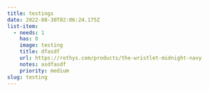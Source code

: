 ```yaml
---
title: testings
date: 2022-08-30T02:06:24.175Z
list-item:
  - needs: 1
    has: 0
    image: testing
    title: dfasdf
    url: https://rothys.com/products/the-wristlet-midnight-navy
    notes: asdfasdf
    priority: medium
slug: testing
---
```

